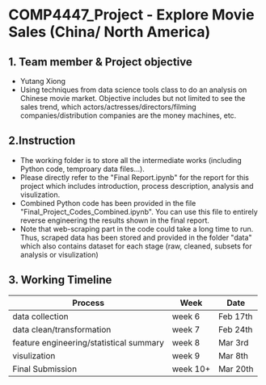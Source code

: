 
# COMP4447_Project    - Explore Movie Sales (China/ North America)


## 1. Team member & Project objective
- Yutang Xiong
- Using techniques from data science tools class to do an analysis on Chinese movie market. Objective includes but not limited to see the sales trend, which actors/actresses/directors/filming companies/distribution companies are the money machines, etc. 

## 2.Instruction
- The working folder is to store all the intermediate works (including Python code, temproary data files...).
- Please directly refer to the "Final Report.ipynb" for the report for this project which includes introduction, process description, analysis and visulization.
- Combined Python code has been provided in the file "Final_Project_Codes_Combined.ipynb". You can use this file to entirely reverse engineering the results shown in the final report. 
- Note that web-scraping part in the code could take a long time to run. Thus, scraped data has been stored and provided in the folder "data" which also contains dataset for each stage (raw, cleaned, subsets for analysis or visulization)

## 3. Working Timeline

| Process | Week | Date |
|-----------------------------------------|--------|----------|
| data collection | week 6 | Feb 17th |
| data clean/transformation | week 7 | Feb 24th |
| feature engineering/statistical summary | week 8 | Mar 3rd |
| visulization | week 9 | Mar 8th  |
| Final Submission | week 10+ | Mar 20th  |
